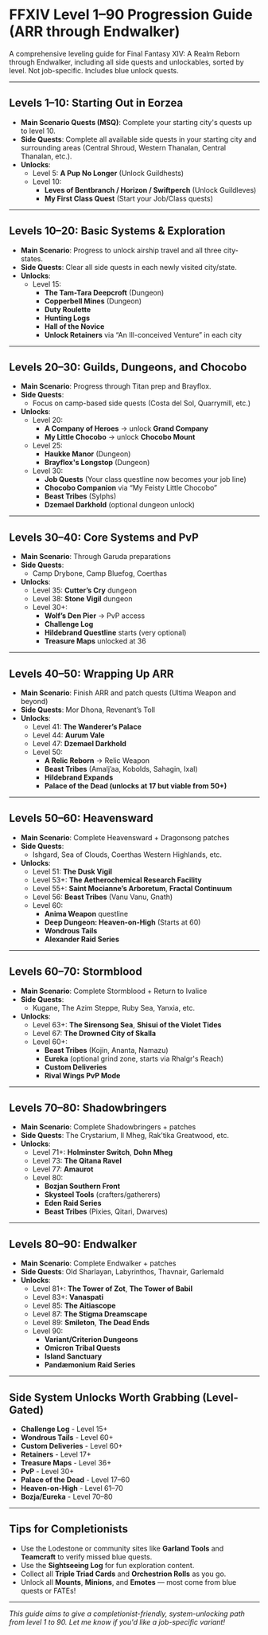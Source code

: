# FFXIV Level 1–90 Progression Guide (ARR through Endwalker)

A comprehensive leveling guide for Final Fantasy XIV: A Realm Reborn through Endwalker, including all side quests and unlockables, sorted by level. Not job-specific. Includes blue unlock quests.

---

## Levels 1–10: Starting Out in Eorzea
- **Main Scenario Quests (MSQ)**: Complete your starting city's quests up to level 10.
- **Side Quests**: Complete all available side quests in your starting city and surrounding areas (Central Shroud, Western Thanalan, Central Thanalan, etc.).
- **Unlocks**:
  - Level 5: **A Pup No Longer** (Unlock Guildhests)
  - Level 10:
    - **Leves of Bentbranch / Horizon / Swiftperch** (Unlock Guildleves)
    - **My First Class Quest** (Start your Job/Class quests)

---

## Levels 10–20: Basic Systems & Exploration
- **Main Scenario**: Progress to unlock airship travel and all three city-states.
- **Side Quests**: Clear all side quests in each newly visited city/state.
- **Unlocks**:
  - Level 15:
    - **The Tam-Tara Deepcroft** (Dungeon)
    - **Copperbell Mines** (Dungeon)
    - **Duty Roulette**
    - **Hunting Logs**
    - **Hall of the Novice**
    - **Unlock Retainers** via “An Ill-conceived Venture” in each city

---

## Levels 20–30: Guilds, Dungeons, and Chocobo
- **Main Scenario**: Progress through Titan prep and Brayflox.
- **Side Quests**:
  - Focus on camp-based side quests (Costa del Sol, Quarrymill, etc.)
- **Unlocks**:
  - Level 20:
    - **A Company of Heroes** → unlock **Grand Company**
    - **My Little Chocobo** → unlock **Chocobo Mount**
  - Level 25:
    - **Haukke Manor** (Dungeon)
    - **Brayflox's Longstop** (Dungeon)
  - Level 30:
    - **Job Quests** (Your class questline now becomes your job line)
    - **Chocobo Companion** via “My Feisty Little Chocobo”
    - **Beast Tribes** (Sylphs)
    - **Dzemael Darkhold** (optional dungeon unlock)

---

## Levels 30–40: Core Systems and PvP
- **Main Scenario**: Through Garuda preparations
- **Side Quests**:
  - Camp Drybone, Camp Bluefog, Coerthas
- **Unlocks**:
  - Level 35: **Cutter’s Cry** dungeon
  - Level 38: **Stone Vigil** dungeon
  - Level 30+:
    - **Wolf’s Den Pier** → PvP access
    - **Challenge Log**
    - **Hildebrand Questline** starts (very optional)
    - **Treasure Maps** unlocked at 36

---

## Levels 40–50: Wrapping Up ARR
- **Main Scenario**: Finish ARR and patch quests (Ultima Weapon and beyond)
- **Side Quests**: Mor Dhona, Revenant’s Toll
- **Unlocks**:
  - Level 41: **The Wanderer’s Palace**
  - Level 44: **Aurum Vale**
  - Level 47: **Dzemael Darkhold**
  - Level 50:
    - **A Relic Reborn** → Relic Weapon
    - **Beast Tribes** (Amalj’aa, Kobolds, Sahagin, Ixal)
    - **Hildebrand Expands**
    - **Palace of the Dead (unlocks at 17 but viable from 50+)**

---

## Levels 50–60: Heavensward
- **Main Scenario**: Complete Heavensward + Dragonsong patches
- **Side Quests**:
  - Ishgard, Sea of Clouds, Coerthas Western Highlands, etc.
- **Unlocks**:
  - Level 51: **The Dusk Vigil**
  - Level 53+: **The Aetherochemical Research Facility**
  - Level 55+: **Saint Mocianne’s Arboretum**, **Fractal Continuum**
  - Level 56: **Beast Tribes** (Vanu Vanu, Gnath)
  - Level 60:
    - **Anima Weapon** questline
    - **Deep Dungeon: Heaven-on-High** (Starts at 60)
    - **Wondrous Tails**
    - **Alexander Raid Series**

---

## Levels 60–70: Stormblood
- **Main Scenario**: Complete Stormblood + Return to Ivalice
- **Side Quests**:
  - Kugane, The Azim Steppe, Ruby Sea, Yanxia, etc.
- **Unlocks**:
  - Level 63+: **The Sirensong Sea**, **Shisui of the Violet Tides**
  - Level 67: **The Drowned City of Skalla**
  - Level 60+:
    - **Beast Tribes** (Kojin, Ananta, Namazu)
    - **Eureka** (optional grind zone, starts via Rhalgr's Reach)
    - **Custom Deliveries**
    - **Rival Wings PvP Mode**

---

## Levels 70–80: Shadowbringers
- **Main Scenario**: Complete Shadowbringers + patches
- **Side Quests**: The Crystarium, Il Mheg, Rak’tika Greatwood, etc.
- **Unlocks**:
  - Level 71+: **Holminster Switch**, **Dohn Mheg**
  - Level 73: **The Qitana Ravel**
  - Level 77: **Amaurot**
  - Level 80:
    - **Bozjan Southern Front**
    - **Skysteel Tools** (crafters/gatherers)
    - **Eden Raid Series**
    - **Beast Tribes** (Pixies, Qitari, Dwarves)

---

## Levels 80–90: Endwalker
- **Main Scenario**: Complete Endwalker + patches
- **Side Quests**: Old Sharlayan, Labyrinthos, Thavnair, Garlemald
- **Unlocks**:
  - Level 81+: **The Tower of Zot**, **The Tower of Babil**
  - Level 83+: **Vanaspati**
  - Level 85: **The Aitiascope**
  - Level 87: **The Stigma Dreamscape**
  - Level 89: **Smileton**, **The Dead Ends**
  - Level 90:
    - **Variant/Criterion Dungeons**
    - **Omicron Tribal Quests**
    - **Island Sanctuary**
    - **Pandæmonium Raid Series**

---

## Side System Unlocks Worth Grabbing (Level-Gated)
- **Challenge Log** - Level 15+
- **Wondrous Tails** - Level 60+
- **Custom Deliveries** - Level 60+
- **Retainers** - Level 17+
- **Treasure Maps** - Level 36+
- **PvP** - Level 30+
- **Palace of the Dead** - Level 17–60
- **Heaven-on-High** - Level 61–70
- **Bozja/Eureka** - Level 70–80

---

## Tips for Completionists
- Use the Lodestone or community sites like **Garland Tools** and **Teamcraft** to verify missed blue quests.
- Use the **Sightseeing Log** for fun exploration content.
- Collect all **Triple Triad Cards** and **Orchestrion Rolls** as you go.
- Unlock all **Mounts**, **Minions**, and **Emotes** — most come from blue quests or FATEs!

---

*This guide aims to give a completionist-friendly, system-unlocking path from level 1 to 90. Let me know if you'd like a job-specific variant!*
